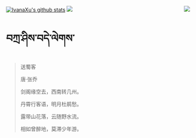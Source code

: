 [![IvanaXu's github stats](https://github-readme-stats.vercel.app/api?username=IvanaXu&show_icons=true&theme=vue-dark)](https://github.com/anuraghazra/github-readme-stats)
<img align="right" src="https://github-readme-stats.vercel.app/api/top-langs/?username=IvanaXu&langs_count=8&theme=graywhite" />
<img src="https://github-readme-stats.vercel.app/api/wakatime?username=IvanaXu&layout=compact&langs_count=8&theme=vue-dark&custom_title=ProgrammingTimes/Since-Jul.29.2021" />
# བཀྲ་ཤིས་བདེ་ལེགས་
> 送蜀客
>
> 唐·张乔
>
> 剑阁缘空去，西南转几州。
> 
> 丹霄行客语，明月杜鹃愁。
> 
> 露带山花落，云随野水流。
> 
> 相如曾醉地，莫滞少年游。